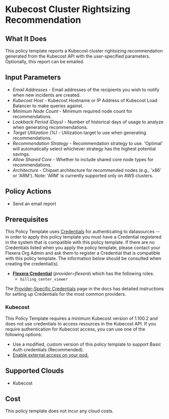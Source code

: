 # Kubecost Cluster Rightsizing Recommendation

## What It Does

This policy template reports a Kubecost cluster rightsizing recommendation generated from the Kubecost API with the user-specified parameters. Optionally, this report can be emailed.

## Input Parameters

- *Email Addresses* - Email addresses of the recipients you wish to notify when new incidents are created.
- *Kubecost Host* - Kubecost Hostname or IP Address of Kubecost Load Balancer to make queries against.
- *Minimum Node Count* - Minimum required node count for recommendations.
- *Lookback Period (Days)* - Number of historical days of usage to analyze when generating recommendations.
- *Target Utilization (%)* - Utilization target to use when generating recommendations.
- *Recommendation Strategy* - Recommendation strategy to use. 'Optimal' will automatically select whichever strategy has the highest potential savings.
- *Allow Shared Core* - Whether to include shared core node types for recommendations.
- *Architecture* - Chipset architecture for recommended nodes (e.g., 'x86' or 'ARM'). Note: 'ARM' is currently supported only on AWS clusters.

## Policy Actions

- Send an email report

## Prerequisites

This Policy Template uses [Credentials](https://docs.flexera.com/flexera/EN/Automation/ManagingCredentialsExternal.htm) for authenticating to datasources -- in order to apply this policy template you must have a Credential registered in the system that is compatible with this policy template. If there are no Credentials listed when you apply the policy template, please contact your Flexera Org Admin and ask them to register a Credential that is compatible with this policy template. The information below should be consulted when creating the credential(s).

- [**Flexera Credential**](https://docs.flexera.com/flexera/EN/Automation/ProviderCredentials.htm) (*provider=flexera*) which has the following roles:
  - `billing_center_viewer`

The [Provider-Specific Credentials](https://docs.flexera.com/flexera/EN/Automation/ProviderCredentials.htm) page in the docs has detailed instructions for setting up Credentials for the most common providers.

### Kubecost

This Policy Template requires a minimum Kubecost version of 1.100.2 and does not use credentials to access resources in the Kubecost API. If you require authentication for Kubecost access, you can use one of the following options:

- Use a modified, custom version of this policy template to support Basic Auth credentials (Recommended).
- [Enable external access on your pod.](https://docs.kubecost.com/install-and-configure/install/ingress-examples)

## Supported Clouds

- Kubecost

## Cost

This policy template does not incur any cloud costs.
